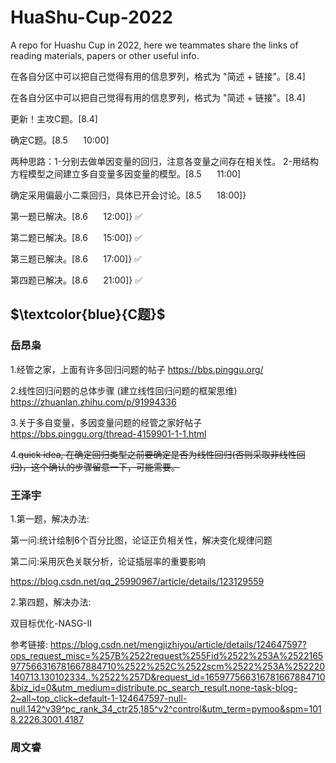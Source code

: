 # HuaShu-Cup-2022
A repo for Huashu Cup in 2022, here we teammates share the links of reading materials, papers or other useful info.

在各自分区中可以把自己觉得有用的信息罗列，格式为 "简述 + 链接"。[8.4]

在各自分区中可以把自己觉得有用的信息罗列，格式为 "简述 + 链接"。[8.4]

更新！主攻C题。[8.4]

确定C题。[8.5 $\quad$ 10:00]

两种思路：1-分别去做单因变量的回归，注意各变量之间存在相关性。 2-用结构方程模型之间建立多自变量多因变量的模型。[8.5 $\quad$ 11:00] 

确定采用偏最小二乘回归，具体已开会讨论。[8.5 $\quad$ 18:00]} 

第一题已解决。[8.6 $\quad$ 12:00]} :white_check_mark:

第二题已解决。[8.6 $\quad$ 15:00]} :white_check_mark:

第三题已解决。[8.6 $\quad$ 17:00]} :white_check_mark:

第四题已解决。[8.6 $\quad$ 21:00]} :white_check_mark:


## $\textcolor{blue}{C题}$
### 岳昂枭
1.经管之家，上面有许多回归问题的帖子 https://bbs.pinggu.org/

2.线性回归问题的总体步骤 (建立线性回归问题的框架思维) https://zhuanlan.zhihu.com/p/91994336

3.关于多自变量，多因变量问题的经管之家好帖子 https://bbs.pinggu.org/thread-4159901-1-1.html

4.~~quick idea, 在确定回归类型之前要确定是否为线性回归(否则采取非线性回归)，这个确认的步骤留意一下，可能需要。~~



### 王泽宇
1.第一题，解决办法:

第一问:统计绘制6个百分比图，论证正负相关性，解决变化规律问题

第二问:采用灰色关联分析，论证插层率的重要影响

https://blog.csdn.net/qq_25990967/article/details/123129559

2.第四题，解决办法:

双目标优化-NASG-II

参考链接:
https://blog.csdn.net/mengjizhiyou/article/details/124647597?ops_request_misc=%257B%2522request%255Fid%2522%253A%2522165977566316781667884710%2522%252C%2522scm%2522%253A%252220140713.130102334..%2522%257D&request_id=165977566316781667884710&biz_id=0&utm_medium=distribute.pc_search_result.none-task-blog-2~all~top_click~default-1-124647597-null-null.142^v39^pc_rank_34_ctr25,185^v2^control&utm_term=pymoo&spm=1018.2226.3001.4187


### 周文睿
